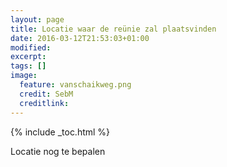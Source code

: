 ```yaml
---
layout: page
title: Locatie waar de reünie zal plaatsvinden
date: 2016-03-12T21:53:03+01:00
modified:
excerpt:
tags: []
image:
  feature: vanschaikweg.png
  credit: SebM
  creditlink: 
---
```


{% include _toc.html %}

Locatie nog te bepalen

